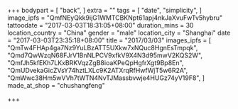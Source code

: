 +++
bodypart = [
  "back",
]
extra = ""
tags = [
  "date",
  "simplicity",
]
image_ipfs = "QmfNEyQkk9ijG1WMTCBKNpt61apj4nkJaXvuFwTv5hybru"
tattoodate = "2017-03-03T18:31:05+08:00"
duration_mins = 30
location_country = "China"
gender = "male"
location_city = "Shanghai"
date = "2017-03-03T23:35:18+08:00"
title = "2017/03/03"
images_ipfs = [  "QmTw4FHAp4ga7Nz9YuLBzATT5UXkw7xNQuc8HgnEsTmpqk",
  "Qmd7QwWzqN68FJrV1BnNLPCV9xfkV9X4N3d95mwV2KQS2W",
  "QmfJh5kfEKh7LKxBRKVqzZgB8ioaKPeQpHgfrXgt9Bp8En",
  "QmUDvekaGicZVsY74hztLXLc9K2ATXrqRfHwfWjT5w6R2A",
  "QmWwc38Hm5wVVh7tWTN4NvTJMassbvwje4HUGz74yV19F8",
]
made_at_shop = "chushangfeng"

+++
